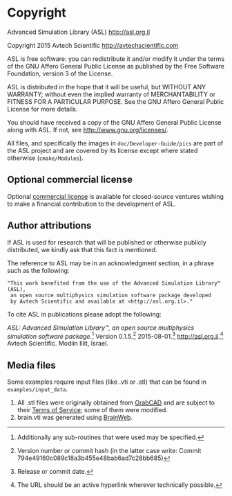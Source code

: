 # Copyright

Advanced Simulation Library (ASL) <http://asl.org.il>

Copyright 2015 Avtech Scientific <http://avtechscientific.com>

ASL is free software: you can redistribute it and/or modify it under the terms of the GNU Affero General Public License as published by the Free Software Foundation, version 3 of the License.

ASL is distributed in the hope that it will be useful, but WITHOUT ANY WARRANTY; without even the implied warranty of MERCHANTABILITY or FITNESS FOR A PARTICULAR PURPOSE. See the GNU Affero General Public License for more details.

You should have received a copy of the GNU Affero General Public License along with ASL. If not, see <http://www.gnu.org/licenses/>.

All files, and specifically the images in `doc/Developer-Guide/pics` are part of the ASL project and are covered by its license except where stated otherwise (`cmake/Modules`).

## Optional commercial license

Optional [commercial license](http://asl.org.il/licensing) is available for closed-source ventures wishing to make a financial contribution to the development of ASL.

## Author attributions

If ASL is used for research that will be published or otherwise publicly distributed, we kindly ask that this fact is mentioned.

The reference to ASL may be in an acknowledgment section, in a phrase such as the following:

```
"This work benefited from the use of the Advanced Simulation Library™ (ASL),
 an open source multiphysics simulation software package developed
 by Avtech Scientific and available at <http://asl.org.il>."
```

To cite ASL in publications please adopt the following:

_ASL: Advanced Simulation Library™, an open source multiphysics simulation software package._[^1] Version 0.1.5.[^2] 2015-08-01.[^3] <http://asl.org.il>.[^4] Avtech Scientific. Modiin Illit, Israel.

[^1]: Additionally any sub-routines that were used may be specified.
[^2]: Version number or commit hash (in the latter case write: Commit 794e49160c089c18a3b455e48bab6ad7c28bb685)
[^3]: Release or commit date.
[^4]: The URL should be an active hyperlink wherever technically possible.

## Media files

Some examples require input files (like .vti or .stl) that can be found in `examples/input_data`.

1. All .stl files were originally obtained from [GrabCAD](https://grabcad.com/) and are subject to their [Terms of Service](https://grabcad.com/terms); some of them were modified.
2. brain.vti was generated using  [BrainWeb](http://brainweb.bic.mni.mcgill.ca/brainweb/).
